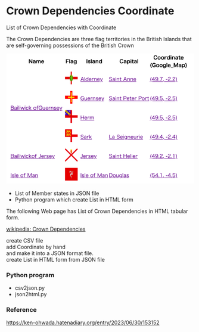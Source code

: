 Crown Dependencies Coordinate
===============

List of Crown Dependencies with Coordinate

 The Crown Dependencies are three flag territories in the British Islands that are self-governing possessions of the British Crown

![crown dependencies coordinate](https://github.com/ohwada/World_Countries/blob/main/crown_dependencies_coordinates/screenshots/crown_dependencies_coordinates.png)

- List of Member states in JSON file
- Python program which create List in HTML form

The following Web page has List of Crown Dependencies in HTML tabular form.

[wikipedia:  Crown Dependencies](https://en.wikipedia.org/wiki/Crown_Dependencies)

create CSV file  
add  Coordinate by hand  
and make it into a JSON format file.  
create List in HTML form from JSON file  

### Python program
- csv2json.py
- json2html.py

### Reference
https://ken-ohwada.hatenadiary.org/entry/2023/06/30/153152
